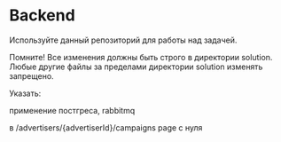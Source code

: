 # Backend

Используйте данный репозиторий для работы над задачей.

Помните! Все изменения должны быть строго в директории solution. Любые другие файлы за пределами директории solution изменять запрещено.


Указать:

применение постгреса, rabbitmq

в /advertisers/{advertiserId}/campaigns page с нуля